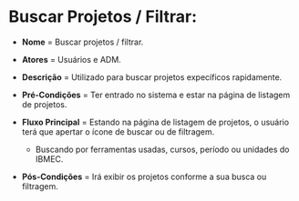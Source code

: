# Buscar Projetos / Filtrar:

- **Nome** = Buscar projetos / filtrar.  
  
- **Atores** = Usuários e ADM.
  
- **Descrição** = Utilizado para buscar projetos expecíficos rapidamente.  
  
- **Pré-Condições** = Ter entrado no sistema e estar na página de listagem de projetos.  
  
- **Fluxo Principal** = Estando na página de listagem de projetos, o usuário terá que apertar o ícone de buscar ou de filtragem.
  - Buscando por ferramentas usadas, cursos, período ou unidades do IBMEC.  
  
- **Pós-Condições** = Irá exibir os projetos conforme a sua busca ou filtragem.  
  
